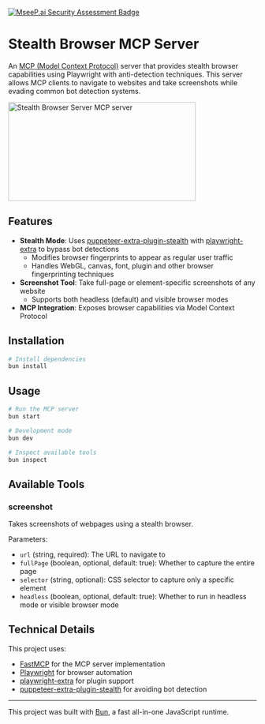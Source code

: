 [![MseeP.ai Security Assessment Badge](https://mseep.net/pr/newbeb-stealth-browser-mcp-badge.png)](https://mseep.ai/app/newbeb-stealth-browser-mcp)

# Stealth Browser MCP Server

An [MCP (Model Context Protocol)](https://modelcontextprotocol.ai) server that provides stealth browser capabilities using Playwright with anti-detection techniques. This server allows MCP clients to navigate to websites and take screenshots while evading common bot detection systems.

<a href="https://glama.ai/mcp/servers/efxcqjoq01">
  <img width="380" height="200" src="https://glama.ai/mcp/servers/efxcqjoq01/badge" alt="Stealth Browser Server MCP server" />
</a>

## Features

- **Stealth Mode**: Uses [puppeteer-extra-plugin-stealth](https://github.com/berstend/puppeteer-extra/tree/master/packages/puppeteer-extra-plugin-stealth) with [playwright-extra](https://github.com/berstend/puppeteer-extra/tree/master/packages/playwright-extra) to bypass bot detections
  - Modifies browser fingerprints to appear as regular user traffic
  - Handles WebGL, canvas, font, plugin and other browser fingerprinting techniques
- **Screenshot Tool**: Take full-page or element-specific screenshots of any website
  - Supports both headless (default) and visible browser modes
- **MCP Integration**: Exposes browser capabilities via Model Context Protocol

## Installation

```bash
# Install dependencies
bun install
```

## Usage

```bash
# Run the MCP server
bun start

# Development mode
bun dev

# Inspect available tools
bun inspect
```

## Available Tools

### screenshot

Takes screenshots of webpages using a stealth browser.

Parameters:
- `url` (string, required): The URL to navigate to
- `fullPage` (boolean, optional, default: true): Whether to capture the entire page
- `selector` (string, optional): CSS selector to capture only a specific element
- `headless` (boolean, optional, default: true): Whether to run in headless mode or visible browser mode

## Technical Details

This project uses:
- [FastMCP](https://github.com/punkpeye/fastmcp) for the MCP server implementation
- [Playwright](https://playwright.dev/) for browser automation
- [playwright-extra](https://github.com/berstend/puppeteer-extra/tree/master/packages/playwright-extra) for plugin support
- [puppeteer-extra-plugin-stealth](https://github.com/berstend/puppeteer-extra/tree/master/packages/puppeteer-extra-plugin-stealth) for avoiding bot detection

---

This project was built with [Bun](https://bun.sh), a fast all-in-one JavaScript runtime.